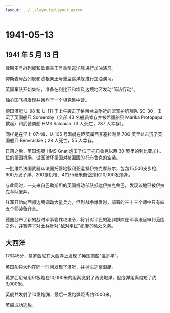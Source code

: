 ```yaml
---
layout: ../../layouts/Layout.astro
---
```


# 1941-05-13

## 1941 年 5 月 13 日

俾斯麦号战列舰和欧根亲王号重型巡洋舰进行加油演习。

俾斯麦号战列舰和欧根亲王号重型巡洋舰进行加油演习。

英国军队开始集结，准备在利比亚和埃及边境地区发动"简洁行动"。

轴心国飞机发现并轰炸了一个坦克集中营。

德国潜艇 U-98 和 U-111 于上午袭击了格陵兰岛附近的盟军护航舰队
SC-30，击沉了英国船只 Somersby（全部 43 名船员幸存并被希腊船只 Marika
Protopapa 救起）和武装商船 HMS Salopian（3 人死亡，287 人幸存）。

同样是在早上 07:48，U-105 号潜艇在距英属西非塞拉利昂 700
英里处击沉了英国船只 Benvrackie；28 人死亡，55 人幸存。

日落之后，英国炮艇 HMS Gnat 炮击了位于托布鲁克以西 30
英里的利比亚加扎拉的德国机场，试图破坏德国对被围困的托布鲁克的空袭。

一批维希法国武器从法国托管地叙利亚运抵伊拉克摩苏尔，包含15,500支步枪、600万发子弹、200挺机枪、4门75毫米野战炮和10,000发炮弹。

与此同时，一支来自巴勒斯坦的英国机动部队抵达伊拉克鲁巴，发现该地已被伊拉克军队废弃。

红军开始向西部边境调动大量兵力，但到战争爆发时，部署的三十三个师中只有四五个师装备齐全。

德国公布了新的战时军事管辖权法令，将针对平民的犯罪排除在军事法庭审判范围之外，并暂停了对士兵针对"敌对平民"犯罪的惩处义务。

## 大西洋

17时45分，莫罗西尼在大西洋上发现了英国商船"温哥华"。

英国船只大约在同一时间发现了潜艇，并掉头逃离潜艇。

莫罗西尼号用甲板炮在10,000米的距离发射了两发炮弹，但炮弹距离缩短了约3,000米。

英舰共发射了10发炮弹，最后一发炮弹距离约2000米。

英船成功逃脱。